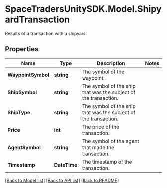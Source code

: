# SpaceTradersUnitySDK.Model.ShipyardTransaction
Results of a transaction with a shipyard.

## Properties

Name | Type | Description | Notes
------------ | ------------- | ------------- | -------------
**WaypointSymbol** | **string** | The symbol of the waypoint. | 
**ShipSymbol** | **string** | The symbol of the ship that was the subject of the transaction. | 
**ShipType** | **string** | The symbol of the ship that was the subject of the transaction. | 
**Price** | **int** | The price of the transaction. | 
**AgentSymbol** | **string** | The symbol of the agent that made the transaction. | 
**Timestamp** | **DateTime** | The timestamp of the transaction. | 

[[Back to Model list]](../README.md#documentation-for-models) [[Back to API list]](../README.md#documentation-for-api-endpoints) [[Back to README]](../README.md)


